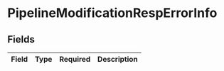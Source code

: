 # PipelineModificationRespErrorInfo


## Fields

| Field       | Type        | Required    | Description |
| ----------- | ----------- | ----------- | ----------- |